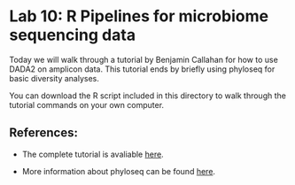 # Lab 10: R Pipelines for microbiome sequencing data

Today we will walk through a tutorial by Benjamin Callahan for how to use DADA2 on amplicon data. This tutorial ends by briefly using phyloseq for basic diversity analyses.

You can download the R script included in this directory to walk through the tutorial commands on your own computer.

## References:
- The complete tutorial is avaliable [here](https://benjjneb.github.io/dada2/tutorial.html).

- More information about phyloseq can be found [here](https://joey711.github.io/phyloseq/).

